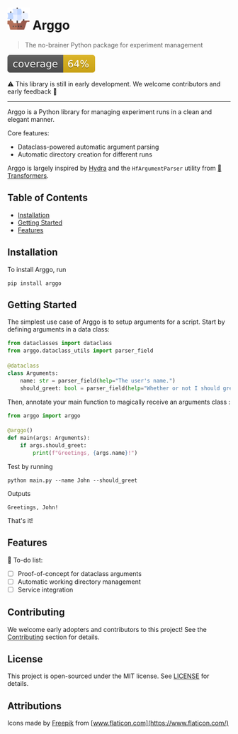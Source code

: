 # <img src="./docs/assets/ship.png" width="50" /> Arggo
> The no-brainer Python package for experiment management

![Coverage](docs/assets/coverage.svg)

:warning: This library is still in early development. We welcome contributors and early feedback :construction:
___

Arggo is a Python library for managing experiment runs in a clean and elegant manner.

Core features:
* Dataclass-powered automatic argument parsing
* Automatic directory creation for different runs

Arggo is largely inspired by
[Hydra](https://hydra.cc/) and the `HfArgumentParser` utility from
[🤗 Transformers](https://github.com/huggingface/transformers).

## Table of Contents

* [Installation](#installation)
* [Getting Started](#getting-started)
* [Features](#features)

## Installation
To install Arggo, run
```shell script
pip install arggo
```

## Getting Started
The simplest use case of Arggo is to setup arguments for a script.
Start by defining arguments in a data class:
```python
from dataclasses import dataclass
from arggo.dataclass_utils import parser_field

@dataclass
class Arguments:
    name: str = parser_field(help="The user's name.")
    should_greet: bool = parser_field(help="Whether or not I should greet the user")
```

Then, annotate your main function to magically receive an arguments class :
```python
from arggo import arggo

@arggo()
def main(args: Arguments):
    if args.should_greet:
        print(f"Greetings, {args.name}!")
```
Test by running
```shell script
python main.py --name John --should_greet
```
Outputs
```text
Greetings, John!
```

That's it!

## Features

:construction: To-do list:

* [ ] Proof-of-concept for dataclass arguments
* [ ] Automatic working directory management
* [ ] Service integration

## Contributing

We welcome early adopters and contributors to this project! See the [Contributing](CONTRIBUTING.md) section for details.

## License

This project is open-sourced under the MIT license. See [LICENSE](LICENSE.md) for details.

## Attributions

Icons made by [Freepik](https://www.freepik.com) from [www.flaticon.com](https://www.flaticon.com/)
